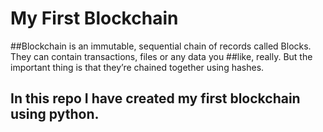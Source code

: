 # My First Blockchain

##Blockchain is an immutable, sequential chain of records called Blocks. They can contain transactions, files or any data you ##like, really. But the important thing is that they’re chained together using hashes.

## In this repo I have created my first blockchain using python.

